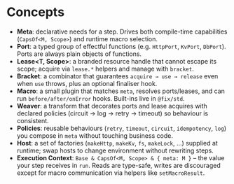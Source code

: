 # Concepts

- **Meta**: declarative needs for a step. Drives both compile-time capabilities
  (`CapsOf<M, Scope>`) and runtime macro selection.
- **Port**: a typed group of effectful functions (e.g. `HttpPort`, `KvPort`,
  `DbPort`). Ports are always plain objects of functions.
- **Lease<T, Scope>**: a branded resource handle that cannot escape its scope;
  acquire via `lease.*` helpers and manage with `bracket`.
- **Bracket**: a combinator that guarantees `acquire → use → release` even when
  `use` throws, plus an optional finaliser hook.
- **Macro**: a small plugin that matches `meta`, resolves ports/leases, and can
  run `before/after/onError` hooks. Built-ins live in `@fix/std`.
- **Weaver**: a transform that decorates ports and lease acquires with declared
  policies (circuit → log → retry → timeout) so behaviour is consistent.
- **Policies**: reusable behaviours (`retry`, `timeout`, `circuit`,
  `idempotency`, `log`) you compose in `meta` without touching business code.
- **Host**: a set of factories (`makeHttp`, `makeKv`, `fs`, `makeLock`, …)
  supplied at runtime; swap hosts to change environment without rewriting steps.
- **Execution Context**: `Base & CapsOf<M, Scope> & { meta: M }` – the value
  your step receives in `run`. Reads are type-safe, writes are discouraged
  except for macro communication via helpers like `setMacroResult`.
